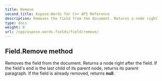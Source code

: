 ```yaml
---
title: Remove
second_title: Aspose.Words for C++ API Reference
description: Removes the field from the document. Returns a node right after the field. If the field's end is the last child of its parent node, returns its parent paragraph. If the field is already removed, returns null. 
type: docs
weight: 0
url: /cpp/aspose.words.fields/field/remove/
---
```

## Field.Remove method


Removes the field from the document. Returns a node right after the field. If the field's end is the last child of its parent node, returns its parent paragraph. If the field is already removed, returns **null**. 


